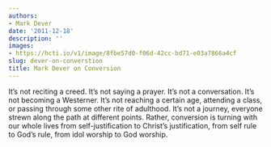 ```yaml
---
authors:
- Mark Dever
date: '2011-12-18'
description: ''
images:
- https://hcti.io/v1/image/8fbe57d0-f06d-42cc-bd71-e03a7866a4cf
slug: dever-on-converstion
title: Mark Dever on Conversion
---
```


It’s not reciting a creed. It’s not saying a prayer. It’s not a conversation. It’s not becoming a Westerner. It’s not reaching a certain age, attending a class, or passing through some other rite of adulthood. It’s not a journey, everyone strewn along the path at different points. Rather, conversion is turning with our whole lives from self-justification to Christ’s justification, from self rule to God’s rule, from idol worship to God worship.